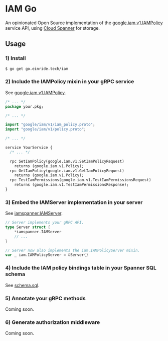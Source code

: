 IAM Go
======

An opinionated Open Source implementation of the [google.iam.v1.IAMPolicy](https://github.com/googleapis/googleapis/blob/master/google/iam/v1/iam_policy.proto) service API, using [Cloud Spanner](https://cloud.google.com/spanner) for storage.

Usage
-----

### 1) Install

```bash
$ go get go.einride.tech/iam
```

### 2) Include the IAMPolicy mixin in your gRPC service

See [google.iam.v1.IAMPolicy](https://github.com/googleapis/googleapis/blob/master/google/iam/v1/iam_policy.proto).

```proto
/* ... */
package your.pkg;

/* ... */

import "google/iam/v1/iam_policy.proto";
import "google/iam/v1/policy.proto";

/* ... */

service YourService {
  /* ... */

  rpc SetIamPolicy(google.iam.v1.SetIamPolicyRequest)
    returns (google.iam.v1.Policy);
  rpc GetIamPolicy(google.iam.v1.GetIamPolicyRequest)
    returns (google.iam.v1.Policy);
  rpc TestIamPermissions(google.iam.v1.TestIamPermissionsRequest)
    returns (google.iam.v1.TestIamPermissionsResponse);
}
```

### 3) Embed the IAMServer implementation in your server

See [iamspanner.IAMServer](./iamspanner/server.go).

```go
// Server implements your gRPC API.
type Server struct {
	*iamspanner.IAMServer
	// ...
}

// Server now also implements the iam.IAMPolicyServer mixin.
var _ iam.IAMPolicyServer = &Server{}
```

### 4) Include the IAM policy bindings table in your Spanner SQL schema

See [schema.sql](./iamspanner/schema.sql).

### 5) Annotate your gRPC methods

Coming soon.

### 6) Generate authorization middleware

Coming soon.
